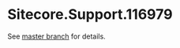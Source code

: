 # Sitecore.Support.116979

See [master branch](https://github.com/sitecoresupport/Sitecore.Support.116979) for details.